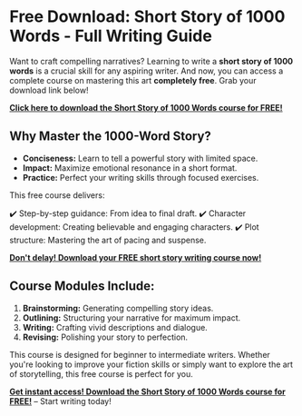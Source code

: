 # Free Download: Short Story of 1000 Words - Full Writing Guide

Want to craft compelling narratives? Learning to write a **short story of 1000 words** is a crucial skill for any aspiring writer. And now, you can access a complete course on mastering this art **completely free**. Grab your download link below!

[**Click here to download the Short Story of 1000 Words course for FREE!**](https://udemywork.com/short-story-of-1000-words)

## Why Master the 1000-Word Story?

*   **Conciseness:** Learn to tell a powerful story with limited space.
*   **Impact:** Maximize emotional resonance in a short format.
*   **Practice:** Perfect your writing skills through focused exercises.

This free course delivers:

✔️ Step-by-step guidance: From idea to final draft.
✔️ Character development: Creating believable and engaging characters.
✔️ Plot structure: Mastering the art of pacing and suspense.

[**Don't delay! Download your FREE short story writing course now!**](https://udemywork.com/short-story-of-1000-words)

## Course Modules Include:

1.  **Brainstorming:** Generating compelling story ideas.
2.  **Outlining:** Structuring your narrative for maximum impact.
3.  **Writing:** Crafting vivid descriptions and dialogue.
4.  **Revising:** Polishing your story to perfection.

This course is designed for beginner to intermediate writers. Whether you're looking to improve your fiction skills or simply want to explore the art of storytelling, this free course is perfect for you.

[**Get instant access! Download the Short Story of 1000 Words course for FREE!**](https://udemywork.com/short-story-of-1000-words) – Start writing today!
